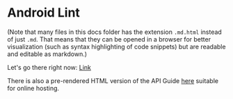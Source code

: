 Android Lint
============

(Note that many files in this docs folder has the extension `.md.html`
instead of just `.md`. That means that they can be opened in a
browser for better visualization (such as syntax highlighting of code
snippets) but are readable and editable as markdown.)

Let's go there right now: [Link](README.md.html)

There is also a pre-rendered HTML version of the API Guide
[here](book.html) suitable for online hosting.
